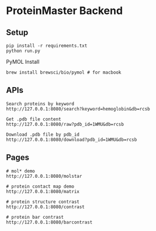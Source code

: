 # ProteinMaster Backend

## Setup
```shell
pip install -r requirements.txt
python run.py
```
PyMOL Install
```
brew install brewsci/bio/pymol # for macbook
```


## APIs
```
Search proteins by keyword
http://127.0.0.1:8080/search?keyword=hemoglobin&db=rcsb

Get .pdb file content
http://127.0.0.1:8080/raw?pdb_id=1WMU&db=rcsb

Download .pdb file by pdb_id
http://127.0.0.1:8080/download?pdb_id=1WMU&db=rcsb
```

## Pages
```
# mol* demo
http://127.0.0.1:8080/molstar

# protein contact map demo
http://127.0.0.1:8080/matrix

# protein structure contrast
http://127.0.0.1:8080/contrast

# protein bar contrast
http://127.0.0.1:8080/barcontrast
```

